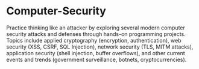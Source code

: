 # Computer-Security
Practice thinking like an attacker by exploring several modern computer security attacks and defenses through hands-on programming projects. Topics include applied cryptography (encryption, authentication), web security (XSS, CSRF, SQL Injection), network security (TLS, MITM attacks), application security (shell injection, buffer overflows), and other current events and trends (government surveillance, botnets, cryptocurrencies).
